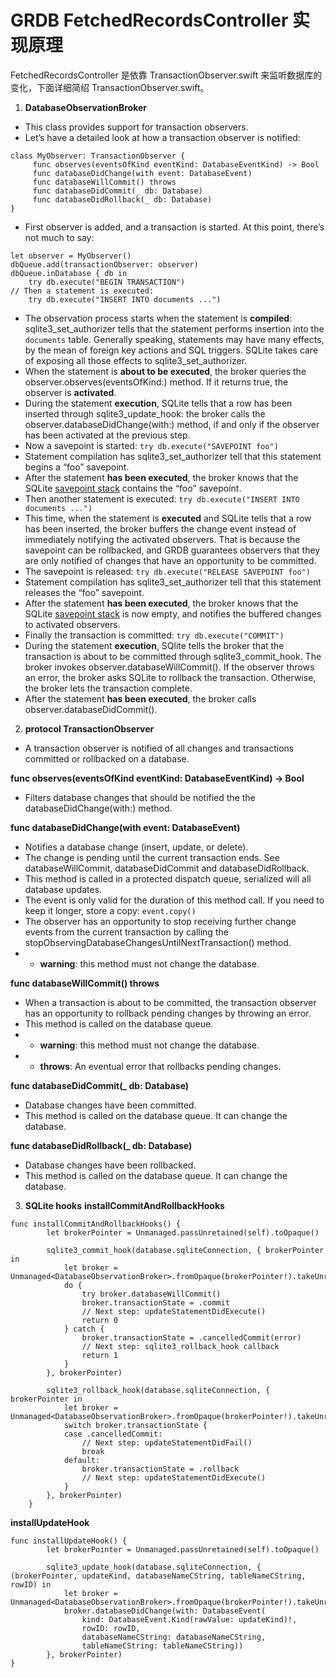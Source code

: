 # GRDB FetchedRecordsController 实现原理
FetchedRecordsController 是依靠 TransactionObserver.swift 来监听数据库的变化，下面详细简绍 TransactionObserver.swift。

1. **DatabaseObservationBroker**
* This class provides support for transaction observers.
* Let’s have a detailed look at how a transaction observer is notified:
```
class MyObserver: TransactionObserver {
     func observes(eventsOfKind eventKind: DatabaseEventKind) -> Bool
     func databaseDidChange(with event: DatabaseEvent)
     func databaseWillCommit() throws
     func databaseDidCommit(_ db: Database)
     func databaseDidRollback(_ db: Database)
}
```
* First observer is added, and a transaction is started. At this point, there’s not much to say:
```
let observer = MyObserver()
dbQueue.add(transactionObserver: observer)
dbQueue.inDatabase { db in
    try db.execute("BEGIN TRANSACTION")
// Then a statement is executed:
	try db.execute("INSERT INTO documents ...")
```
* The observation process starts when the statement is **compiled**: sqlite3_set_authorizer tells that the statement performs insertion into the `documents` table. Generally speaking, statements may have many effects, by the mean of foreign key actions and SQL triggers. SQLite takes care of exposing all those effects to sqlite3_set_authorizer.
* When the statement is **about to be executed**, the broker queries the observer.observes(eventsOfKind:) method. If it returns true, the observer is **activated**.
* During the statement **execution**, SQLite tells that a row has been inserted through sqlite3_update_hook: the broker calls the observer.databaseDidChange(with:) method, if and only if the observer has been activated at the previous step.
* Now a savepoint is started:
`try db.execute("SAVEPOINT foo")`
* Statement compilation has sqlite3_set_authorizer tell that this statement begins a “foo” savepoint.
* After the statement **has been executed**, the broker knows that the SQLite [savepoint stack](https://www.sqlite.org/lang_savepoint.html) contains the “foo” savepoint.
* Then another statement is executed:
`try db.execute("INSERT INTO documents ...")`
* This time, when the statement is **executed** and SQLite tells that a row has been inserted, the broker buffers the change event instead of immediately notifying the activated observers. That is because the savepoint can be rollbacked, and GRDB guarantees observers that they are only notified of changes that have an opportunity to be committed.
* The savepoint is released:
`try db.execute("RELEASE SAVEPOINT foo")`
* Statement compilation has sqlite3_set_authorizer tell that this statement releases the “foo” savepoint.
* After the statement **has been executed**, the broker knows that the SQLite [savepoint stack](https://www.sqlite.org/lang_savepoint.html) is now empty, and notifies the buffered changes to activated observers.
* Finally the transaction is committed:
`try db.execute("COMMIT")`
* During the statement **execution**, SQlite tells the broker that the transaction is about to be committed through sqlite3_commit_hook. The broker invokes observer.databaseWillCommit(). If the observer throws an error, the broker asks SQLite to rollback the transaction. Otherwise, the broker lets the transaction complete.
* After the statement **has been executed**, the broker calls observer.databaseDidCommit().


2. **protocol TransactionObserver**
* A transaction observer is notified of all changes and transactions committed or rollbacked on a database.

**func observes(eventsOfKind eventKind: DatabaseEventKind) -> Bool**
* Filters database changes that should be notified the the databaseDidChange(with:) method.

**func databaseDidChange(with event: DatabaseEvent)**
* Notifies a database change (insert, update, or delete).
* The change is pending until the current transaction ends. See databaseWillCommit, databaseDidCommit and databaseDidRollback.
* This method is called in a protected dispatch queue, serialized will all database updates.
* The event is only valid for the duration of this method call. If you need to keep it longer, store a copy: `event.copy()`
* The observer has an opportunity to stop receiving further change events from the current transaction by calling the stopObservingDatabaseChangesUntilNextTransaction() method.
* - **warning**: this method must not change the database.

**func databaseWillCommit() throws**
* When a transaction is about to be committed, the transaction observer has an opportunity to rollback pending changes by throwing an error.
* This method is called on the database queue.
* - **warning**: this method must not change the database.
* - **throws**: An eventual error that rollbacks pending changes.

**func databaseDidCommit(_ db: Database)**
* Database changes have been committed.
* This method is called on the database queue. It can change the database.

**func databaseDidRollback(_ db: Database)**
* Database changes have been rollbacked.
* This method is called on the database queue. It can change the database.


3. **SQLite hooks**
**installCommitAndRollbackHooks**
```
func installCommitAndRollbackHooks() {
        let brokerPointer = Unmanaged.passUnretained(self).toOpaque()

        sqlite3_commit_hook(database.sqliteConnection, { brokerPointer in
            let broker = Unmanaged<DatabaseObservationBroker>.fromOpaque(brokerPointer!).takeUnretainedValue()
            do {
                try broker.databaseWillCommit()
                broker.transactionState = .commit
                // Next step: updateStatementDidExecute()
                return 0
            } catch {
                broker.transactionState = .cancelledCommit(error)
                // Next step: sqlite3_rollback_hook callback
                return 1
            }
        }, brokerPointer)        

        sqlite3_rollback_hook(database.sqliteConnection, { brokerPointer in
            let broker = Unmanaged<DatabaseObservationBroker>.fromOpaque(brokerPointer!).takeUnretainedValue()
            switch broker.transactionState {
            case .cancelledCommit:
                // Next step: updateStatementDidFail()
                break
            default:
                broker.transactionState = .rollback
                // Next step: updateStatementDidExecute()
            }
        }, brokerPointer)
    }
```

**installUpdateHook**
```
func installUpdateHook() {
        let brokerPointer = Unmanaged.passUnretained(self).toOpaque()        

        sqlite3_update_hook(database.sqliteConnection, { (brokerPointer, updateKind, databaseNameCString, tableNameCString, rowID) in
            let broker = Unmanaged<DatabaseObservationBroker>.fromOpaque(brokerPointer!).takeUnretainedValue()
            broker.databaseDidChange(with: DatabaseEvent(
                kind: DatabaseEvent.Kind(rawValue: updateKind)!,
                rowID: rowID,
                databaseNameCString: databaseNameCString,
                tableNameCString: tableNameCString))
        }, brokerPointer)
}
```
